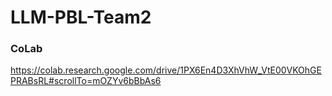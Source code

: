 # LLM-PBL-Team2
### CoLab
https://colab.research.google.com/drive/1PX6En4D3XhVhW_VtE00VKOhGEPRABsRL#scrollTo=mOZYv6bBbAs6

